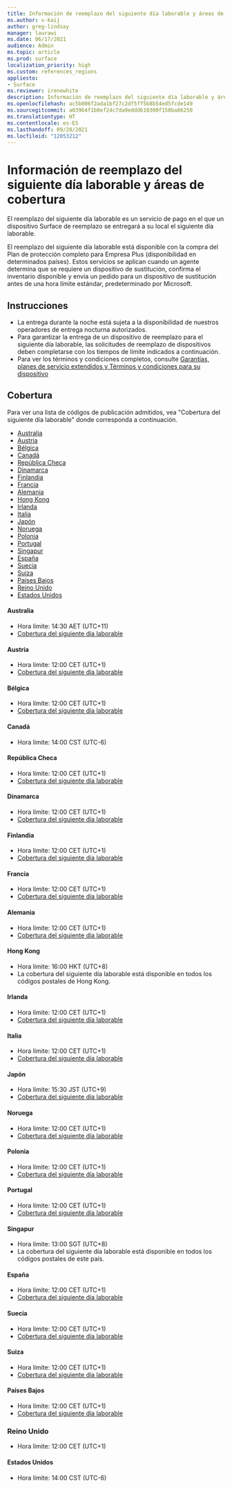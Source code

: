 ```yaml
---
title: Información de reemplazo del siguiente día laborable y áreas de cobertura
ms.author: v-kaij
author: greg-lindsay
manager: laurawi
ms.date: 06/17/2021
audience: Admin
ms.topic: article
ms.prod: surface
localization_priority: high
ms.custom: references_regions
appliesto:
- Surface
ms.reviewer: irenewhite
description: Información de reemplazo del siguiente día laborable y áreas de cobertura.
ms.openlocfilehash: ac5b006f2ada1bf27c2df5ff5b8b54ed5fcde149
ms.sourcegitcommit: a039b4f1b0ef24c7da9edddb10300f158ba86250
ms.translationtype: HT
ms.contentlocale: es-ES
ms.lasthandoff: 09/28/2021
ms.locfileid: "12053212"
---
```

# <a name="next-business-day-replacement-information--coverage-areas"></a>Información de reemplazo del siguiente día laborable y áreas de cobertura

El reemplazo del siguiente día laborable es un servicio de pago en el que un dispositivo Surface de reemplazo se entregará a su local el siguiente día laborable. 

El reemplazo del siguiente día laborable está disponible con la compra del Plan de protección completo para Empresa Plus (disponibilidad en determinados países). Estos servicios se aplican cuando un agente determina que se requiere un dispositivo de sustitución, confirma el inventario disponible y envía un pedido para un dispositivo de sustitución antes de una hora límite estándar, predeterminado por Microsoft. 

## <a name="guidelines"></a>Instrucciones

- La entrega durante la noche está sujeta a la disponibilidad de nuestros operadores de entrega nocturna autorizados.
- Para garantizar la entrega de un dispositivo de reemplazo para el siguiente día laborable, las solicitudes de reemplazo de dispositivos deben completarse con los tiempos de límite indicados a continuación.
- Para ver los términos y condiciones completos, consulte [Garantías, planes de servicio extendidos y Términos y condiciones para su dispositivo](https://support.microsoft.com/topic/warranties-extended-service-plans-and-terms-conditions-for-your-device-eedf7a23-84a7-1a47-480b-0e10503eedf5)

## <a name="coverage"></a>Cobertura

Para ver una lista de códigos de publicación admitidos, vea "Cobertura del siguiente día laborable" donde corresponda a continuación. 

- [Australia](#australia)
- [Austria](#austria)
- [Bélgica](#belgium)
- [Canadá](#canada)
- [República Checa](#czech-republic)
- [Dinamarca](#denmark)
- [Finlandia](#finland)
- [Francia](#france)
- [Alemania](#germany)
- [Hong Kong](#hong-kong)
- [Irlanda](#ireland)
- [Italia](#italy)
- [Japón](#japan)
- [Noruega](#norway)
- [Polonia](#poland)
- [Portugal](#portugal)
- [Singapur](#singapore)
- [España](#spain)
- [Suecia](#sweden)
- [Suiza](#switzerland)
- [Países Bajos](#the-netherlands)
- [Reino Unido](#united-kingdom)
- [Estados Unidos](#united-states)


#### <a name="australia"></a>Australia

- Hora límite: 14:30 AET (UTC+11)
- [Cobertura del siguiente día laborable](https://download.microsoft.com/download/2/a/b/2abb0658-6900-440f-96c0-94eb38dcb488/NBD%20Coverage%20-%20Australia%20Post%20Codes%20092421.xlsx)

#### <a name="austria"></a>Austria

- Hora límite: 12:00 CET (UTC+1)
- [Cobertura del siguiente día laborable](https://download.microsoft.com/download/5/7/5/575447e3-70c1-468b-a714-22d3cded7a6e/NBD%20Coverage%20-%20Austria%20Post%20Codes%20030321.xlsx)

#### <a name="belgium"></a>Bélgica

- Hora límite: 12:00 CET (UTC+1)
- [Cobertura del siguiente día laborable](https://download.microsoft.com/download/f/b/9/fb95d99c-1403-4ecf-bbde-0bab2af2c2ce/NBD%20Coverage%20-%20Belgium%20Post%20Codes%20030321.xlsx)

#### <a name="canada"></a>Canadá

- Hora límite: 14:00 CST (UTC-6)

#### <a name="czech-republic"></a>República Checa

- Hora límite: 12:00 CET (UTC+1)
- [Cobertura del siguiente día laborable](https://download.microsoft.com/download/9/2/6/926014cb-38b2-4270-b841-d3dc56f6e341/NBD%20Coverage%20-%20Czech%20Republic%20Post%20Codes%20042821.xlsx)

#### <a name="denmark"></a>Dinamarca 

- Hora límite: 12:00 CET (UTC+1) 
- [Cobertura del siguiente día laborable](https://download.microsoft.com/download/9/e/6/9e6b4db6-b9f6-412e-a296-a10b5bc6e591/NBD%20Coverage%20-%20Denmark%20Post%20Codes%20030321.xlsx)

#### <a name="finland"></a>Finlandia

- Hora límite: 12:00 CET (UTC+1)
- [Cobertura del siguiente día laborable](https://download.microsoft.com/download/b/d/d/bddd01a3-6f8e-4bd2-9549-4dbf0a5aee86/NBD%20Coverage%20-%20Finland%20Post%20Codes%20030321.xlsx)

#### <a name="france"></a>Francia

- Hora límite: 12:00 CET (UTC+1)
- [Cobertura del siguiente día laborable](https://download.microsoft.com/download/7/b/0/7b0fa1bb-4c75-474a-83be-6d55e0fa719f/NBD%20Coverage%20-%20France%20Postal%20Codes%20042821.xlsx)

#### <a name="germany"></a>Alemania

- Hora límite: 12:00 CET (UTC+1)
- [Cobertura del siguiente día laborable](https://download.microsoft.com/download/d/4/f/d4f6c11f-ada2-4400-b502-2e722644427b/NBD%20Coverage%20-%20Germany%20Post%20Codes%20042821.xlsx)

#### <a name="hong-kong"></a>Hong Kong

- Hora límite: 16:00 HKT (UTC+8) 
- La cobertura del siguiente día laborable está disponible en todos los códigos postales de Hong Kong.

#### <a name="ireland"></a>Irlanda

- Hora límite: 12:00 CET (UTC+1)
- [Cobertura del siguiente día laborable](https://download.microsoft.com/download/d/6/f/d6f05276-3657-49d3-8871-a2e445b686ef/NBD%20Coverage%20-%20Ireland%20Post%20Codes%20030321.xlsx)

#### <a name="italy"></a>Italia

- Hora límite: 12:00 CET (UTC+1)
- [Cobertura del siguiente día laborable](https://download.microsoft.com/download/6/9/a/69a57c96-f4ce-4f93-a99a-2469ed737351/NBD%20Coverage%20-%20Italy%20Post%20Codes%20030321.xlsx)

#### <a name="japan"></a>Japón

- Hora límite: 15:30 JST (UTC+9)
- [Cobertura del siguiente día laborable](https://download.microsoft.com/download/c/7/8/c781a035-19f7-4563-9dd9-e8c5f3713342/NBD%20Coverage%20-%20Japan%20Post%20Codes%20060121.xlsx)

#### <a name="norway"></a>Noruega

- Hora límite: 12:00 CET (UTC+1)
- [Cobertura del siguiente día laborable](https://download.microsoft.com/download/2/8/0/2803e50f-b7fb-431a-9eb9-efba7fb32260/NBD%20Coverage%20-%20Norway%20Post%20Codes%20032521.xlsx)

#### <a name="poland"></a>Polonia

- Hora límite: 12:00 CET (UTC+1)
- [Cobertura del siguiente día laborable](https://download.microsoft.com/download/f/e/8/fe8b9b43-5f72-4cf1-971d-78dd46f8ea1c/NBD%20Coverage%20-%20Poland%20Post%20Codes%20042821.xlsx
)

#### <a name="portugal"></a>Portugal

- Hora límite: 12:00 CET (UTC+1)
- [Cobertura del siguiente día laborable](https://download.microsoft.com/download/5/1/4/5146ceeb-651c-4b10-afeb-ea1abb733e33/NBD%20Coverage%20-%20Portugal%20Post%20Codes%20030321.xlsx)

#### <a name="singapore"></a>Singapur

- Hora límite: 13:00 SGT (UTC+8)
- La cobertura del siguiente día laborable está disponible en todos los códigos postales de este país.

#### <a name="spain"></a>España

- Hora límite: 12:00 CET (UTC+1)
- [Cobertura del siguiente día laborable](https://download.microsoft.com/download/6/1/d/61da1e35-e17e-4a67-ab81-27cf7a21f91b/NBD%20Coverage%20-%20Spain%20Post%20Codes%20030321.xlsx)

#### <a name="sweden"></a>Suecia

- Hora límite: 12:00 CET (UTC+1)
- [Cobertura del siguiente día laborable](https://download.microsoft.com/download/3/c/8/3c8a0591-2ee9-4742-835f-86b8c79b986f/NBD%20Coverage%20-%20Sweden%20Post%20Codes%20030321.xlsx)

#### <a name="switzerland"></a>Suiza

- Hora límite: 12:00 CET (UTC+1)
- [Cobertura del siguiente día laborable](https://download.microsoft.com/download/e/6/9/e69789ca-4617-4b23-afb2-09529f320de3/NBD%20Coverage%20-%20Switzerland%20Post%20Codes%20030321%20update.xlsx)

#### <a name="the-netherlands"></a>Países Bajos

- Hora límite: 12:00 CET (UTC+1)
- [Cobertura del siguiente día laborable](https://download.microsoft.com/download/6/3/f/63f2ff4c-3b8f-465e-9498-0878f7ba70f3/NBD%20Coverage%20-%20Netherlands%20Post%20Codes%20042821.xlsx)

### <a name="united-kingdom"></a>Reino Unido

- Hora límite: 12:00 CET (UTC+1)

#### <a name="united-states"></a>Estados Unidos 

- Hora límite: 14:00 CST (UTC-6)
